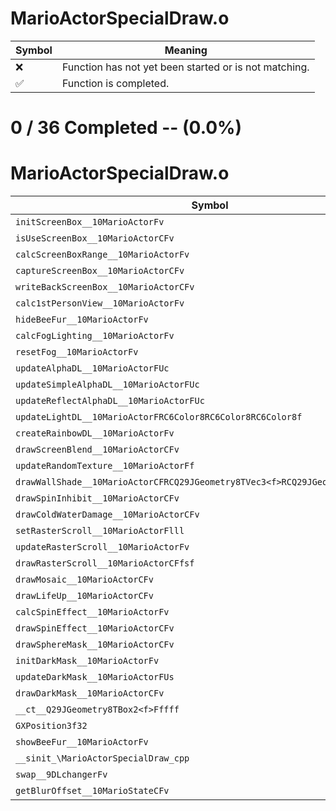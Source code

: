 # MarioActorSpecialDraw.o
| Symbol | Meaning 
| ------------- | ------------- 
| :x: | Function has not yet been started or is not matching. 
| :white_check_mark: | Function is completed. 


# 0 / 36 Completed -- (0.0%)
# MarioActorSpecialDraw.o
| Symbol | Decompiled? |
| ------------- | ------------- |
| `initScreenBox__10MarioActorFv` | :x: |
| `isUseScreenBox__10MarioActorCFv` | :x: |
| `calcScreenBoxRange__10MarioActorFv` | :x: |
| `captureScreenBox__10MarioActorCFv` | :x: |
| `writeBackScreenBox__10MarioActorCFv` | :x: |
| `calc1stPersonView__10MarioActorFv` | :x: |
| `hideBeeFur__10MarioActorFv` | :x: |
| `calcFogLighting__10MarioActorFv` | :x: |
| `resetFog__10MarioActorFv` | :x: |
| `updateAlphaDL__10MarioActorFUc` | :x: |
| `updateSimpleAlphaDL__10MarioActorFUc` | :x: |
| `updateReflectAlphaDL__10MarioActorFUc` | :x: |
| `updateLightDL__10MarioActorFRC6Color8RC6Color8RC6Color8f` | :x: |
| `createRainbowDL__10MarioActorFv` | :x: |
| `drawScreenBlend__10MarioActorCFv` | :x: |
| `updateRandomTexture__10MarioActorFf` | :x: |
| `drawWallShade__10MarioActorCFRCQ29JGeometry8TVec3<f>RCQ29JGeometry8TVec3<f>f` | :x: |
| `drawSpinInhibit__10MarioActorCFv` | :x: |
| `drawColdWaterDamage__10MarioActorCFv` | :x: |
| `setRasterScroll__10MarioActorFlll` | :x: |
| `updateRasterScroll__10MarioActorFv` | :x: |
| `drawRasterScroll__10MarioActorCFfsf` | :x: |
| `drawMosaic__10MarioActorCFv` | :x: |
| `drawLifeUp__10MarioActorCFv` | :x: |
| `calcSpinEffect__10MarioActorFv` | :x: |
| `drawSpinEffect__10MarioActorCFv` | :x: |
| `drawSphereMask__10MarioActorCFv` | :x: |
| `initDarkMask__10MarioActorFv` | :x: |
| `updateDarkMask__10MarioActorFUs` | :x: |
| `drawDarkMask__10MarioActorCFv` | :x: |
| `__ct__Q29JGeometry8TBox2<f>Fffff` | :x: |
| `GXPosition3f32` | :x: |
| `showBeeFur__10MarioActorFv` | :x: |
| `__sinit_\MarioActorSpecialDraw_cpp` | :x: |
| `swap__9DLchangerFv` | :x: |
| `getBlurOffset__10MarioStateCFv` | :x: |
